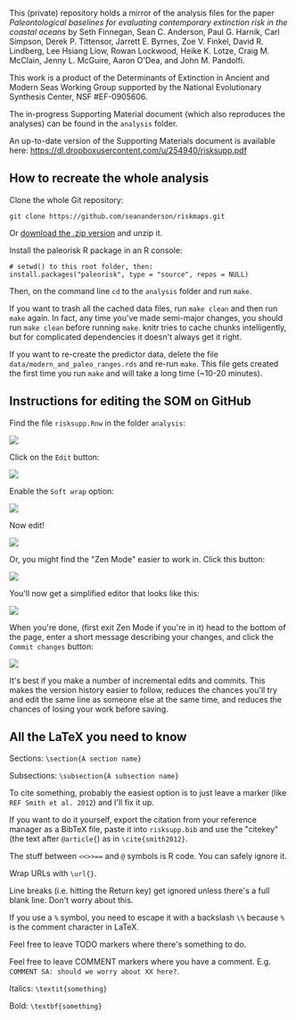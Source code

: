 This (private) repository holds a mirror of the analysis files for the paper *Paleontological baselines for evaluating contemporary extinction risk in the coastal oceans* by Seth Finnegan, Sean C. Anderson, Paul G. Harnik, Carl Simpson, Derek P. Tittensor, Jarrett E. Byrnes, Zoe V. Finkel, David R. Lindberg, Lee Hsiang Liow, Rowan Lockwood, Heike K. Lotze, Craig M. McClain, Jenny L. McGuire, Aaron O'Dea, and John M. Pandolfi.

This work is a product of the Determinants of Extinction in Ancient and Modern Seas Working Group supported by the National Evolutionary Synthesis Center, NSF #EF-0905606.

The in-progress Supporting Material document (which also reproduces the analyses) can be found in the `analysis` folder.

An up-to-date version of the Supporting Materials document is available here:
<https://dl.dropboxusercontent.com/u/254940/risksupp.pdf>

## How to recreate the whole analysis

Clone the whole Git repository:

```
git clone https://github.com/seananderson/riskmaps.git
```

Or [download the .zip version](https://github.com/seananderson/riskmaps/archive/master.zip) and unzip it.

Install the paleorisk R package in an R console:

```
# setwd() to this root folder, then:
install.packages("paleorisk", type = "source", repos = NULL)
```

Then, on the command line `cd` to the `analysis` folder and run `make`.

If you want to trash all the cached data files, run `make clean` and then run `make` again. In fact, any time you've made semi-major changes, you should run `make clean` before running `make`. knitr tries to cache chunks intelligently, but for complicated dependencies it doesn't always get it right.

If you want to re-create the predictor data, delete the file `data/modern_and_paleo_ranges.rds` and re-run `make`. This file gets created the first time you run `make` and will take a long time (~10-20 minutes).

## Instructions for editing the SOM on GitHub

Find the file `risksupp.Rnw` in the folder `analysis`:

![](https://dl.dropboxusercontent.com/u/254940/riskmaps-wiki/risksupp-location.png)

Click on the `Edit` button:

![](https://dl.dropboxusercontent.com/u/254940/riskmaps-wiki/edit-button.png)

Enable the `Soft wrap` option:

![](https://dl.dropboxusercontent.com/u/254940/riskmaps-wiki/softwrap.png)

Now edit!

![](https://dl.dropboxusercontent.com/u/254940/riskmaps-wiki/regular-editing.png)

Or, you might find the "Zen Mode" easier to work in. Click this button:

![](https://dl.dropboxusercontent.com/u/254940/riskmaps-wiki/enter-zen-mode.png)

You'll now get a simplified editor that looks like this:

![](https://dl.dropboxusercontent.com/u/254940/riskmaps-wiki/zen-document.png)

When you're done, (first exit Zen Mode if you're in it) head to the bottom of the page, enter a short message describing your changes, and click the `Commit changes` button:

![](https://dl.dropboxusercontent.com/u/254940/riskmaps-wiki/commit-example.png)

It's best if you make a number of incremental edits and commits. This makes the version history easier to follow, reduces the chances you'll try and edit the same line as someone else at the same time, and reduces the chances of losing your work before saving. 

## All the LaTeX you need to know

Sections: `\section{A section name}`

Subsections: `\subsection{A subsection name}`

To cite something, probably the easiest option is to just leave a marker (like `REF Smith et al. 2012`) and I'll fix it up. 

If you want to do it yourself, export the citation from your reference manager as a BibTeX file, paste it into `risksupp.bib` and use the "citekey" (the text after `@article{`) as in `\cite{smith2012}`.

The stuff between `<<>>==` and `@` symbols is R code. You can safely ignore it.

Wrap URLs with `\url{}`.

Line breaks (i.e. hitting the Return key) get ignored unless there's a full blank line. Don't worry about this.

If you use a `%` symbol, you need to escape it with a backslash `\%` because `%` is the comment character in LaTeX.

Feel free to leave TODO markers where there's something to do.

Feel free to leave COMMENT markers where you have a comment. E.g. `COMMENT SA: should we worry about XX here?`.

Italics: `\textit{something}`

Bold: `\textbf{something}`
